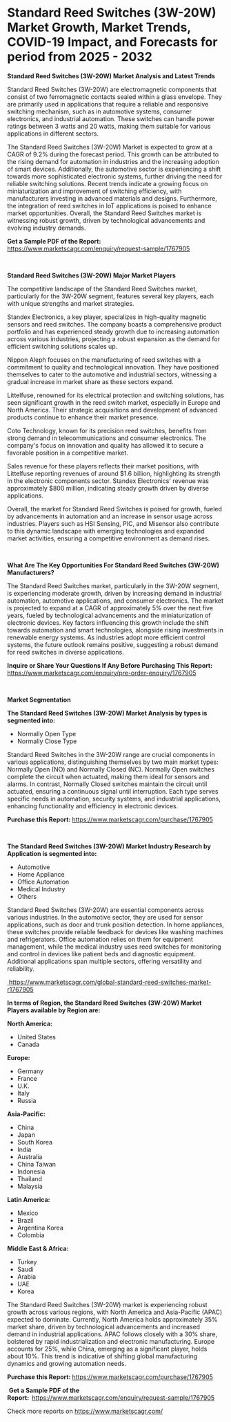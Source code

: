 <p><h1>Standard Reed Switches (3W-20W) Market Growth, Market Trends, COVID-19 Impact, and Forecasts for period from 2025 - 2032</h1></p><p><strong>Standard Reed Switches (3W-20W) Market Analysis and Latest Trends</strong></p>
<p><p>Standard Reed Switches (3W-20W) are electromagnetic components that consist of two ferromagnetic contacts sealed within a glass envelope. They are primarily used in applications that require a reliable and responsive switching mechanism, such as in automotive systems, consumer electronics, and industrial automation. These switches can handle power ratings between 3 watts and 20 watts, making them suitable for various applications in different sectors.</p><p>The Standard Reed Switches (3W-20W) Market is expected to grow at a CAGR of 9.2% during the forecast period. This growth can be attributed to the rising demand for automation in industries and the increasing adoption of smart devices. Additionally, the automotive sector is experiencing a shift towards more sophisticated electronic systems, further driving the need for reliable switching solutions. Recent trends indicate a growing focus on miniaturization and improvement of switching efficiency, with manufacturers investing in advanced materials and designs. Furthermore, the integration of reed switches in IoT applications is poised to enhance market opportunities. Overall, the Standard Reed Switches market is witnessing robust growth, driven by technological advancements and evolving industry demands.</p></p>
<p><strong>Get a Sample PDF of the Report:&nbsp;</strong> <a href="https://www.marketscagr.com/enquiry/request-sample/1767905?utm_campaign=2942&utm_medium=2&utm_source=Github&utm_content=ia&utm_term=06042025&utm_id=standard-reed-switches-3w-20w">https://www.marketscagr.com/enquiry/request-sample/1767905</a></p>
<p>&nbsp;</p>
<p><strong>Standard Reed Switches (3W-20W) Major Market Players</strong></p>
<p><p>The competitive landscape of the Standard Reed Switches market, particularly for the 3W-20W segment, features several key players, each with unique strengths and market strategies.</p><p>Standex Electronics, a key player, specializes in high-quality magnetic sensors and reed switches. The company boasts a comprehensive product portfolio and has experienced steady growth due to increasing automation across various industries, projecting a robust expansion as the demand for efficient switching solutions scales up.</p><p>Nippon Aleph focuses on the manufacturing of reed switches with a commitment to quality and technological innovation. They have positioned themselves to cater to the automotive and industrial sectors, witnessing a gradual increase in market share as these sectors expand.</p><p>Littelfuse, renowned for its electrical protection and switching solutions, has seen significant growth in the reed switch market, especially in Europe and North America. Their strategic acquisitions and development of advanced products continue to enhance their market presence.</p><p>Coto Technology, known for its precision reed switches, benefits from strong demand in telecommunications and consumer electronics. The company's focus on innovation and quality has allowed it to secure a favorable position in a competitive market.</p><p>Sales revenue for these players reflects their market positions, with Littelfuse reporting revenues of around $1.6 billion, highlighting its strength in the electronic components sector. Standex Electronics' revenue was approximately $800 million, indicating steady growth driven by diverse applications. </p><p>Overall, the market for Standard Reed Switches is poised for growth, fueled by advancements in automation and an increase in sensor usage across industries. Players such as HSI Sensing, PIC, and Misensor also contribute to this dynamic landscape with emerging technologies and expanded market activities, ensuring a competitive environment as demand rises.</p></p>
<p>&nbsp;</p>
<p><strong>What Are The Key Opportunities For Standard Reed Switches (3W-20W) Manufacturers?</strong></p>
<p><p>The Standard Reed Switches market, particularly in the 3W-20W segment, is experiencing moderate growth, driven by increasing demand in industrial automation, automotive applications, and consumer electronics. The market is projected to expand at a CAGR of approximately 5% over the next five years, fueled by technological advancements and the miniaturization of electronic devices. Key factors influencing this growth include the shift towards automation and smart technologies, alongside rising investments in renewable energy systems. As industries adopt more efficient control systems, the future outlook remains positive, suggesting a robust demand for reed switches in diverse applications.</p></p>
<p><strong>Inquire or Share Your Questions If Any Before Purchasing This Report:</strong> <a href="https://www.marketscagr.com/enquiry/pre-order-enquiry/1767905?utm_campaign=2942&utm_medium=2&utm_source=Github&utm_content=ia&utm_term=06042025&utm_id=standard-reed-switches-3w-20w">https://www.marketscagr.com/enquiry/pre-order-enquiry/1767905</a></p>
<p>&nbsp;</p>
<p><strong>Market Segmentation</strong></p>
<p><strong>The Standard Reed Switches (3W-20W) Market Analysis by types is segmented into:</strong></p>
<p><ul><li>Normally Open Type</li><li>Normally Close Type</li></ul></p>
<p><p>Standard Reed Switches in the 3W-20W range are crucial components in various applications, distinguishing themselves by two main market types: Normally Open (NO) and Normally Closed (NC). Normally Open switches complete the circuit when actuated, making them ideal for sensors and alarms. In contrast, Normally Closed switches maintain the circuit until actuated, ensuring a continuous signal until interruption. Each type serves specific needs in automation, security systems, and industrial applications, enhancing functionality and efficiency in electronic devices.</p></p>
<p><strong>Purchase this Report:&nbsp;</strong><a href="https://www.marketscagr.com/purchase/1767905?utm_campaign=2942&utm_medium=2&utm_source=Github&utm_content=ia&utm_term=06042025&utm_id=standard-reed-switches-3w-20w">https://www.marketscagr.com/purchase/1767905</a></p>
<p>&nbsp;</p>
<p><strong>The Standard Reed Switches (3W-20W) Market Industry Research by Application is segmented into:</strong></p>
<p><ul><li>Automotive</li><li>Home Appliance</li><li>Office Automation</li><li>Medical Industry</li><li>Others</li></ul></p>
<p><p>Standard Reed Switches (3W-20W) are essential components across various industries. In the automotive sector, they are used for sensor applications, such as door and trunk position detection. In home appliances, these switches provide reliable feedback for devices like washing machines and refrigerators. Office automation relies on them for equipment management, while the medical industry uses reed switches for monitoring and control in devices like patient beds and diagnostic equipment. Additional applications span multiple sectors, offering versatility and reliability.</p></p>
<p><a href="https://www.marketscagr.com/global-standard-reed-switches-market-r1767905?utm_campaign=2942&utm_medium=2&utm_source=Github&utm_content=ia&utm_term=06042025&utm_id=standard-reed-switches-3w-20w">&nbsp;https://www.marketscagr.com/global-standard-reed-switches-market-r1767905</a></p>
<p><strong>In terms of Region, the Standard Reed Switches (3W-20W) Market Players available by Region are:</strong></p>
<p>
    <p> <strong> North America: </strong>
        <ul>
            <li>United States</li>
            <li>Canada</li>
        </ul>
        </p> 
    <p> <strong> Europe: </strong>
        <ul>
            <li>Germany</li>
            <li>France</li>
            <li>U.K.</li>
            <li>Italy</li>
            <li>Russia</li>
        </ul>
        </p> 
    <p> <strong> Asia-Pacific: </strong>
        <ul>
            <li>China</li>
            <li>Japan</li>
            <li>South Korea</li>
            <li>India</li>
            <li>Australia</li>
            <li>China Taiwan</li>
            <li>Indonesia</li>
            <li>Thailand</li>
            <li>Malaysia</li>
        </ul>
        </p> 
    <p> <strong> Latin America: </strong>
        <ul>
            <li>Mexico</li>
            <li>Brazil</li>
            <li>Argentina Korea</li>
            <li>Colombia</li>
        </ul>
        </p> 
    <p> <strong> Middle East & Africa: </strong>
        <ul>
            <li>Turkey</li>
            <li>Saudi</li>
            <li>Arabia</li>
            <li>UAE</li>
            <li>Korea</li>
        </ul>
    </p>
    </p>
<p><p>The Standard Reed Switches (3W-20W) market is experiencing robust growth across various regions, with North America and Asia-Pacific (APAC) expected to dominate. Currently, North America holds approximately 35% market share, driven by technological advancements and increased demand in industrial applications. APAC follows closely with a 30% share, bolstered by rapid industrialization and electronic manufacturing. Europe accounts for 25%, while China, emerging as a significant player, holds about 10%. This trend is indicative of shifting global manufacturing dynamics and growing automation needs.</p></p>
<p><strong>Purchase this Report: </strong><a href="https://www.marketscagr.com/purchase/1767905?utm_campaign=2942&utm_medium=2&utm_source=Github&utm_content=ia&utm_term=06042025&utm_id=standard-reed-switches-3w-20w">https://www.marketscagr.com/purchase/1767905</a></p>
<p>&nbsp;<strong>Get a Sample PDF of the Report:&nbsp;&nbsp;</strong><a href="https://www.marketscagr.com/enquiry/request-sample/1767905?utm_campaign=2942&utm_medium=2&utm_source=Github&utm_content=ia&utm_term=06042025&utm_id=standard-reed-switches-3w-20w">https://www.marketscagr.com/enquiry/request-sample/1767905</a></p>
<p><strong></strong></p>
<p>Check more reports on <a href="https://www.marketscagr.com/?utm_campaign=2942&utm_medium=2&utm_source=Github&utm_content=ia&utm_term=06042025&utm_id=standard-reed-switches-3w-20w">https://www.marketscagr.com/</a></p>